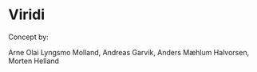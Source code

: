 # Viridi

<a href="https://user-images.githubusercontent.com/31239471/55337097-53435b80-549e-11e9-83a5-b63f87c24a60.gif"> </a>


Concept by:

Arne Olai Lyngsmo Molland, Andreas Garvik, Anders Mæhlum Halvorsen, Morten Helland
